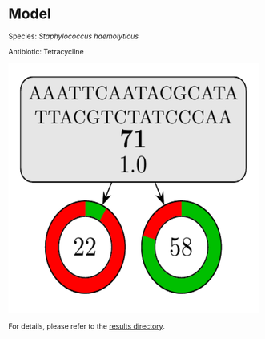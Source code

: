 
# Model

Species: *Staphylococcus haemolyticus*

Antibiotic: Tetracycline

<img src="./model.png" width=500 height=500 />

For details, please refer to the [results directory](../../../../../results/cart_b/staphylococcus%20haemolyticus/tetracycline/repeat_3/).

